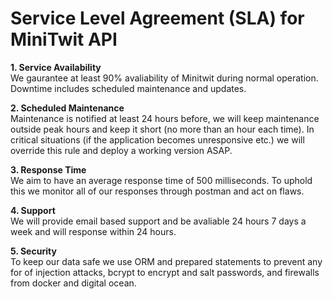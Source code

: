 # <b>Service Level Agreement (SLA) for MiniTwit API</b>


<b>1. Service Availability </b> <br/>
We gaurantee at least 90% avaliability of Minitwit during normal operation. Downtime includes scheduled maintenance and updates. 

<b>2. Scheduled Maintenance </b><br/>
Maintenance is notified at least 24 hours before, we will keep maintenance outside peak hours and keep it short (no more than an hour each time). In critical situations (if the application becomes unresponsive etc.) we will override this rule and deploy a working version ASAP. 

<b>3. Response Time </b><br/>
We aim to have an average response time of 500 milliseconds. To uphold this we monitor all of our responses through postman and act on flaws. 

<b>4. Support </b><br/>
We will provide email based support and be avaliable 24 hours 7 days a week and will response within 24 hours. 

<b>5. Security </b><br/>
To keep our data safe we use ORM and prepared statements to prevent any for of injection attacks, bcrypt to encrypt and salt passwords, and firewalls from docker and digital ocean. 
